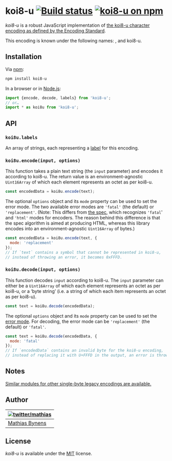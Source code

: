 # koi8-u [![Build status](https://github.com/mathiasbynens/koi8-u/workflows/run-checks/badge.svg)](https://github.com/mathiasbynens/koi8-u/actions?query=workflow%3Arun-checks) [![koi8-u on npm](https://img.shields.io/npm/v/koi8-u)](https://www.npmjs.com/package/koi8-u)

_koi8-u_ is a robust JavaScript implementation of [the koi8-u character encoding as defined by the Encoding Standard](https://encoding.spec.whatwg.org/#koi8-u).

This encoding is known under the following names: , and koi8-u.

## Installation

Via [npm](https://www.npmjs.com/):

```bash
npm install koi8-u
```

In a browser or in [Node.js](https://nodejs.org/):

```js
import {encode, decode, labels} from 'koi8-u';
// or…
import * as koi8u from 'koi8-u';
```

## API

### `koi8u.labels`

An array of strings, each representing a [label](https://encoding.spec.whatwg.org/#label) for this encoding.

### `koi8u.encode(input, options)`

This function takes a plain text string (the `input` parameter) and encodes it according to koi8-u. The return value is an environment-agnostic `Uint16Array` of which each element represents an octet as per koi8-u.

```js
const encodedData = koi8u.encode(text);
```

The optional `options` object and its `mode` property can be used to set the error mode. The two available error modes are `'fatal'` (the default) or `'replacement'`. (Note: This differs from [the spec](https://encoding.spec.whatwg.org/#error-mode), which recognizes `'fatal`' and `'html'` modes for encoders. The reason behind this difference is that the spec algorithm is aimed at producing HTML, whereas this library encodes into an environment-agnostic `Uint16Array` of bytes.)

```js
const encodedData = koi8u.encode(text, {
  mode: 'replacement'
});
// If `text` contains a symbol that cannot be represented in koi8-u,
// instead of throwing an error, it becomes 0xFFFD.
```

### `koi8u.decode(input, options)`

This function decodes `input` according to koi8-u. The `input` parameter can either be a `Uint16Array` of which each element represents an octet as per koi8-u, or a ‘byte string’ (i.e. a string of which each item represents an octet as per koi8-u).

```js
const text = koi8u.decode(encodedData);
```

The optional `options` object and its `mode` property can be used to set the [error mode](https://encoding.spec.whatwg.org/#error-mode). For decoding, the error mode can be `'replacement'` (the default) or `'fatal'`.

```js
const text = koi8u.decode(encodedData, {
  mode: 'fatal'
});
// If `encodedData` contains an invalid byte for the koi8-u encoding,
// instead of replacing it with U+FFFD in the output, an error is thrown.
```

## Notes

[Similar modules for other single-byte legacy encodings are available.](https://www.npmjs.com/browse/keyword/legacy-encoding)

## Author

| [![twitter/mathias](https://gravatar.com/avatar/24e08a9ea84deb17ae121074d0f17125?s=70)](https://twitter.com/mathias "Follow @mathias on Twitter") |
|---|
| [Mathias Bynens](https://mathiasbynens.be/) |

## License

_koi8-u_ is available under the [MIT](https://mths.be/mit) license.
